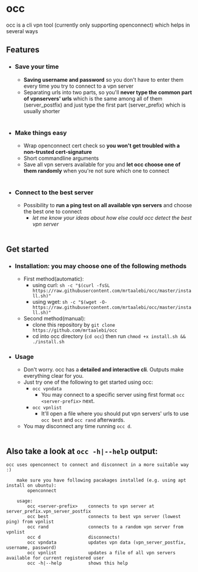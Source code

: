 # occ

occ is a cli vpn tool (currently only supporting openconnect) which helps in several ways
</br>
## Features
* ### Save your time
  - **Saving username and password** so you don't have to enter them every time you try to connect to a vpn server
  - Separating urls into two parts, so you'll **never type the common part of vpnservers' urls** which is the same among all of them (server_postfix) and just type the first part (server_prefix) which is usually shorter
  </br>
* ### Make things easy
  - Wrap openconnect cert check so **you won't get troubled with a non-trusted cert-signature**
  - Short commandline arguments
  - Save all vpn servers available for you and **let occ choose one of them randomly** when you're not sure which one to connect
  </br>
* ### Connect to the best server
  - Possibility to **run a ping test on all available vpn servers** and choose the best one to connect
    - *let me know your ideas about how else could occ detect the best vpn server*
  </br>
    
## Get started
* ### Installation: you may choose one of the following methods
  - First method(automatic):
    - using curl:
      `sh -c "$(curl -fsSL https://raw.githubusercontent.com/mrtaalebi/occ/master/install.sh)"`
    - using wget:
      `sh -c "$(wget -O- https://raw.githubusercontent.com/mrtaalebi/occ/master/install.sh)"`
  - Second method(manual):
    - clone this repository by `git clone https://github.com/mrtaalebi/occ`
    - cd into occ directory (`cd occ`) then run `chmod +x install.sh && ./install.sh`
* ### Usage
  - Don't worry. occ has a **detailed and interactive cli**. Outputs make everything clear for you.
  - Just try one of the following to get started using occ:
    - `occ vpndata`
      - You may connect to a specific server using first format `occ <server-prefix>` next.
    - `occ vpnlist`
      - It'll open a file where you should put vpn servers' urls to use `occ best` and `occ rand` afterwards.
  - You may disconnect any time running `occ d`.
  </br>
    
    
## Also take a look at `occ -h|--help` output:

```
occ uses openconnect to connect and disconnect in a more suitable way :)

    make sure you have following pacakages installed (e.g. using apt install on ubuntu):
        openconnect

    usage:
        occ <server-prefix>    connects to vpn server at server_prefix.vpn_server_postfix
        occ best               connects to best vpn server (lowest ping) from vpnlist
        occ rand               connects to a random vpn server from vpnlist
        occ d                  disconnects!
        occ vpndata            updates vpn data (vpn_server_postfix, username, password)
        occ vpnlist            updates a file of all vpn servers available for current registered user
        occ -h|--help          shows this help

```
</br>
